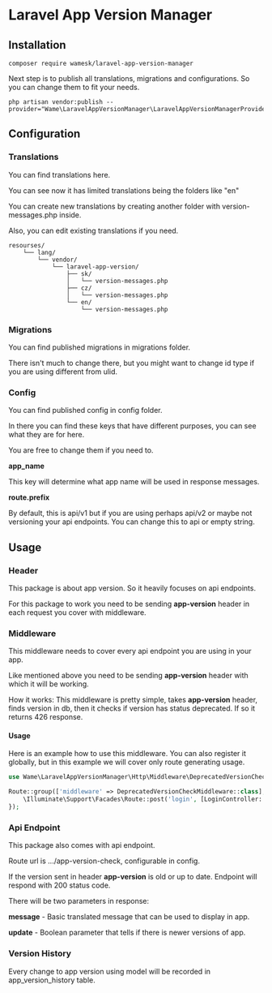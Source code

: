# Laravel App Version Manager

## Installation

```shell
composer require wamesk/laravel-app-version-manager
```

Next step is to publish all translations, migrations and configurations. So you can change them to fit your needs.

```shell
php artisan vendor:publish --provider="Wame\LaravelAppVersionManager\LaravelAppVersionManagerProvider"
```

## Configuration

### Translations

You can find translations here.

You can see now it has limited translations being the folders like "en"

You can create new translations by creating another folder with version-messages.php inside.

Also, you can edit existing translations if you need.

```
resourses/
    └── lang/
        └── vendor/
            └── laravel-app-version/
                ├── sk/
                │   └── version-messages.php
                ├── cz/
                │   └── version-messages.php
                └── en/
                    └── version-messages.php
```

### Migrations

You can find published migrations in migrations folder.

There isn't much to change there, but you might want to change id type if you are using different from ulid.

### Config

You can find published config in config folder.

In there you can find these keys that have different purposes, you can see what they are for here.

You are free to change them if you need to.

**app_name**

This key will determine what app name will be used in response messages.

**route.prefix**

By default, this is api/v1 but if you are using perhaps api/v2 or maybe not versioning your api endpoints.
You can change this to api or empty string.

## Usage

### Header

This package is about app version. So it heavily focuses on api endpoints.

For this package to work you need to be sending **app-version** header in each request you cover with middleware.

### Middleware

This middleware needs to cover every api endpoint you are using in your app.

Like mentioned above you need to be sending **app-version** header with which it will be working.

How it works: This middleware is pretty simple, takes **app-version** header, finds version in db,
then it checks if version has status deprecated. If so it returns 426 response.

#### Usage

Here is an example how to use this middleware. You can also register it globally,
but in this example we will cover only route generating usage.

```php
use Wame\LaravelAppVersionManager\Http\Middleware\DeprecatedVersionCheckMiddleware;

Route::group(['middleware' => DeprecatedVersionCheckMiddleware::class], function () {
    \Illuminate\Support\Facades\Route::post('login', [LoginController::class, 'login']);
});
```

### Api Endpoint

This package also comes with api endpoint.

Route url is .../app-version-check, configurable in config.

If the version sent in header **app-version** is old or up to date. Endpoint will respond with 200 status code.

There will be two parameters in response:

**message** - Basic translated message that can be used to display in app.

**update** - Boolean parameter that tells if there is newer versions of app.

### Version History

Every change to app version using model will be recorded in app_version_history table.
